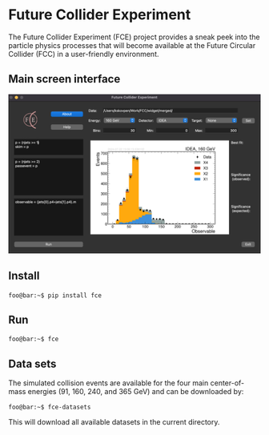 # Future Collider Experiment

The Future Collider Experiment (FCE) project provides a sneak peek
into the particle physics processes that will become available at the
Future Circular Collider (FCC) in a user-friendly environment.

## Main screen interface

![](https://raw.githubusercontent.com/kskovpen/fce/main/fce/data/fce-screen.png "FCE main screen capture")

## Install

```console
foo@bar:~$ pip install fce
```

## Run

```console
foo@bar:~$ fce
```

## Data sets

The simulated collision events are available for the four main
center-of-mass energies (91, 160, 240, and 365 GeV) and can be
downloaded by:

```console
foo@bar:~$ fce-datasets
```

This will download all available datasets in the current directory.
